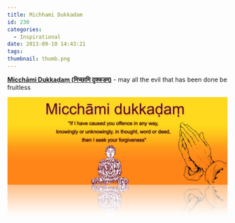 ```yaml
---
title: Michhami Dukkadam
id: 230
categories:
  - Inspirational
date: 2013-09-10 14:43:21
tags:
thumbnail: thumb.png
---
```


**[Micchāmi Dukkaḍaṃ (मिच्छामि दुक्कडम्)](https://en.wikipedia.org/wiki/Micchami_Dukkadam)** - may all the evil that has been done be fruitless

<!--more-->

[![type-banner](michhami-dukkadam.jpg "Micchami Dukkadam")](michhami-dukkadam.jpg)
